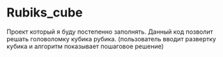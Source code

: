 # Rubiks_cube
Проект который я буду постепенно заполнять. Данный код позволит решать головоломку кубика рубика.  (пользователь вводит развертку кубика и алгоритм показывает пошаговое решение)
